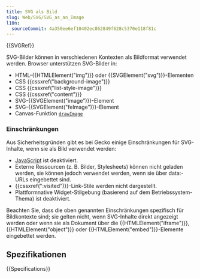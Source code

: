 ```yaml
---
title: SVG als Bild
slug: Web/SVG/SVG_as_an_Image
l10n:
  sourceCommit: 4a350ee6ef10402ec862849f628c5370e118f81c
---
```


{{SVGRef}}

SVG-Bilder können in verschiedenen Kontexten als Bildformat verwendet werden. Browser unterstützen SVG-Bilder in:

- HTML-{{HTMLElement("img")}} oder {{SVGElement("svg")}}-Elementen
- CSS {{cssxref("background-image")}}
- CSS {{cssxref("list-style-image")}}
- CSS {{cssxref("content")}}
- SVG-{{SVGElement("image")}}-Element
- SVG-{{SVGElement("feImage")}}-Element
- Canvas-Funktion [`drawImage`](/de/docs/Web/API/Canvas_API/Tutorial/Using_images#drawing_images)

### Einschränkungen

Aus Sicherheitsgründen gibt es bei Gecko einige Einschränkungen für SVG-Inhalte, wenn sie als Bild verwendet werden:

- [JavaScript](/de/docs/Web/JavaScript) ist deaktiviert.
- Externe Ressourcen (z. B. Bilder, Stylesheets) können nicht geladen werden, sie können jedoch verwendet werden, wenn sie über data:-URLs eingebettet sind.
- {{cssxref(":visited")}}-Link-Stile werden nicht dargestellt.
- Plattformnative Widget-Stilgebung (basierend auf dem Betriebssystem-Thema) ist deaktiviert.

Beachten Sie, dass die oben genannten Einschränkungen spezifisch für Bildkontexte sind; sie gelten nicht, wenn SVG-Inhalte direkt angezeigt werden oder wenn sie als Dokument über die {{HTMLElement("iframe")}}, {{HTMLElement("object")}} oder {{HTMLElement("embed")}}-Elemente eingebettet werden.

## Spezifikationen

{{Specifications}}
